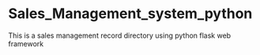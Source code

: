 # Sales_Management_system_python
This is a sales management record directory using python flask web framework
